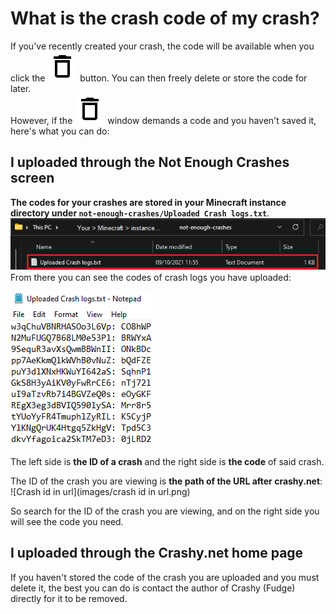 # What is the crash code of my crash?
If you've recently created your crash, the code will be available when you click the ![Delete](images/delete_black_24dp.svg) button. You can then freely delete or store the code for later.   
However, if the ![Delete](images/delete_black_24dp.svg) window demands a code and you haven't saved it, here's what you can do:
## I uploaded through the Not Enough Crashes screen
**The codes for your crashes are stored in your Minecraft instance directory under `not-enough-crashes/Uploaded Crash logs.txt`**.  
![img.png](images/img.png)  
From there you can see the codes of crash logs you have uploaded:

![Uploaded crash logs file](images/uploaded_crash_logs_file.png)

The left side is **the ID of a crash** and the right side is **the code** of said crash.

The ID of the crash you are viewing is **the path of the URL after crashy.net**:
![Crash id in url](images/crash id in url.png)

So search for the ID of the crash you are viewing, and on the right side you will see the code you need. 

## I uploaded through the Crashy.net home page

If you haven't stored the code of the crash you are uploaded and you must delete it, the best you can do is contact the author of Crashy (Fudge) directly for it to be removed.
